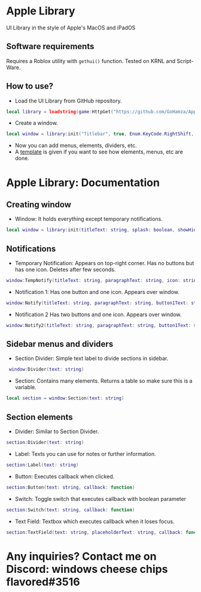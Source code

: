 # Apple Library
UI Library in the style of Apple's MacOS and iPadOS

## Software requirements
Requires a Roblox utility with `gethui()` function. Tested on KRNL and Script-Ware.


## How to use?
- Load the UI Library from GitHub repository.
```lua
local library = loadstring(game:HttpGet("https://github.com/GoHamza/AppleLibrary/blob/main/main.lua?raw=true"))()
```
- Create a window.
```lua
local window = library:init("Titlebar", true, Enum.KeyCode.RightShift, true)
```
- Now you can add menus, elements, dividers, etc.
- A [template](/example.lua) is given if you want to see how elements, menus, etc are done.

# Apple Library: Documentation
## Creating window
- Window: It holds everything except temporary notifications.
```lua
local window = library:init(titleText: string, splash: boolean, showHideKeybind: KeyCode, deletePreviousUI: boolean)
```
## Notifications
- Temporary Notification: Appears on top-right corner. Has no buttons but has one icon. Deletes after few seconds.
```lua
window:TempNotify(titleText: string, paragraphText: string, icon: string)
```
- Notification 1: Has one button and one icon. Appears over window.
```lua
window:Notify(titleText: string, paragraphText: string, button1Text: string, icon: string)
```
- Notification 2 Has two buttons and one icon. Appears over window.
```lua
window:Notify2(titleText: string, paragraphText: string, button1Text: string, button2Text: string, icon: string)
```
## Sidebar menus and dividers
- Section Divider: Simple text label to divide sections in sidebar.
```lua
 window:Divider(text: string)
```
- Section: Contains many elements. Returns a table so make sure this is a variable.
```lua
local section = window:Section(text: string)
```
## Section elements
- Divider: Similar to Section Divider.
```lua
section:Divider(text: string)
```
- Label: Texts you can use for notes or further information.
```lua
section:Label(text: string)
```
- Button: Executes callback when clicked.
```lua
section:Button(text: string, callback: function)
```
- Switch: Toggle switch that executes callback with boolean parameter
```lua
section:Switch(text: string, callback: function)
```
- Text Field: Textbox which executes callback when it loses focus.
```lua
section:TextField(text: string, placeholderText: string, callback: function)
```
# Any inquiries? Contact me on Discord: windows cheese chips flavored#3516

